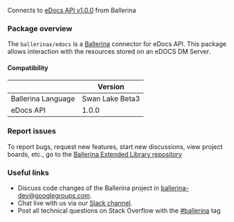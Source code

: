 Connects to [eDocs API v1.0.0](https://www.opentext.com/products-and-solutions/industries/legal/legal-content-management-edocs) from Ballerina

### Package overview
The `ballerinax/edocs` is a [Ballerina](https://ballerina.io/) connector for eDocs API.
This package allows interaction with the resources stored on an eDOCS DM Server.

#### Compatibility
|                           | Version             |
|---------------------------|---------------------|
| Ballerina Language        | Swan Lake Beta3     |
| eDocs API                 | 1.0.0               |

### Report issues
To report bugs, request new features, start new discussions, view project boards, etc., go to the [Ballerina Extended Library repository](https://github.com/ballerina-platform/ballerina-extended-library)

### Useful links
- Discuss code changes of the Ballerina project in [ballerina-dev@googlegroups.com](mailto:ballerina-dev@googlegroups.com).
- Chat live with us via our [Slack channel](https://ballerina.io/community/slack/).
- Post all technical questions on Stack Overflow with the [#ballerina](https://stackoverflow.com/questions/tagged/ballerina) tag